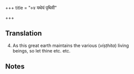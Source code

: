 +++
title = "०४ यथेयं पृथिवी"

+++
## Translation
4. As this great earth maintains the various (*víṣṭhita*) living  
beings, so let thine etc. etc.

## Notes

